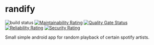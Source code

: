 # randify
![build status](https://github.com/svgas100/randify/actions/workflows/build.yml/badge.svg) [![Maintainability Rating](https://sonarcloud.io/api/project_badges/measure?project=svgas100_randify&metric=sqale_rating)](https://sonarcloud.io/dashboard?id=svgas100_randify) [![Quality Gate Status](https://sonarcloud.io/api/project_badges/measure?project=svgas100_randify&metric=alert_status)](https://sonarcloud.io/dashboard?id=svgas100_randify) [![Reliability Rating](https://sonarcloud.io/api/project_badges/measure?project=svgas100_randify&metric=reliability_rating)](https://sonarcloud.io/dashboard?id=svgas100_randify) [![Security Rating](https://sonarcloud.io/api/project_badges/measure?project=svgas100_randify&metric=security_rating)](https://sonarcloud.io/dashboard?id=svgas100_randify)

Small simple android app for random playback of certain spotify artists.

